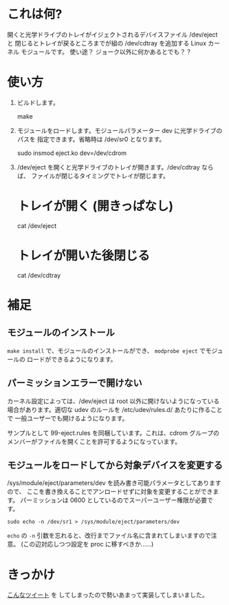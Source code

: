 これは何?
=========

開くと光学ドライブのトレイがイジェクトされるデバイスファイル /dev/eject と
閉じるとトレイが戻るところまでが組の /dev/cdtray を追加する Linux カーネル
モジュールです。
使い途？ ジョーク以外に何かあるとでも？？

使い方
======

 1. ビルドします。

    make

 2. モジュールをロードします。モジュールパラメーター dev に光学ドライブのパスを
    指定できます。省略時は /dev/sr0 となります。

    sudo insmod eject.ko dev=/dev/cdrom

 3. /dev/eject を開くと光学ドライブのトレイが開きます。/dev/cdtray ならば、
    ファイルが閉じるタイミングでトレイが閉じます。

    # トレイが開く (開きっぱなし)
    cat /dev/eject
    
    # トレイが開いた後閉じる
    cat /dev/cdtray

補足
====

モジュールのインストール
------------------------

`make install` で、モジュールのインストールができ、 `modprobe eject` でモジュールの
ロードができるようになります。

パーミッションエラーで開けない
------------------------------

カーネル設定によっては、/dev/eject は root 以外に開けないようになっている
場合があります。適切な udev のルールを /etc/udev/rules.d/ あたりに作ることで
一般ユーザーでも開けるようになります。

サンプルとして 99-eject.rules を同梱しています。これは、cdrom グループの
メンバーがファイルを開くことを許可するようになっています。

モジュールをロードしてから対象デバイスを変更する
------------------------------------------------

/sys/module/eject/parameters/dev を読み書き可能パラメータとしてありますので、
ここを書き換えることでアンロードせずに対象を変更することができます。
パーミッションは 0600 としているのでスーパーユーザー権限が必要です。

    sudo echo -n /dev/sr1 > /sys/module/eject/parameters/dev

`echo` の `-n` 引数を忘れると、改行までファイル名に含まれてしまいますので注意。
(この辺対応しつつ設定を proc に移すべきか……)

きっかけ
========

[こんなツイート](https://twitter.com/yoh2_sdj/status/754334349990907905) を
してしまったので勢いあまって実装してしまいました。

